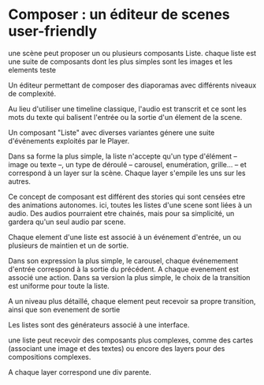 # Composer : un éditeur de scenes user-friendly

une scène peut proposer un ou plusieurs composants Liste.
chaque liste est une suite de composants dont les plus simples sont les images et les elements teste

Un éditeur permettant de composer des diaporamas avec différents niveaux de complexité.

Au lieu d'utiliser une timeline classique, l'audio est transcrit et ce sont les mots du texte qui balisent l'entrée ou la sortie d'un élement de la scene.

Un composant "Liste" avec diverses variantes génere une suite d'événements exploités par le Player.

Dans sa forme la plus simple, la liste n'accepte qu'un type d'élément – image ou texte –, un type de déroulé – carousel, enumération, grille... – et correspond à un layer sur la scène.
Chaque layer s'empile les uns sur les autres.

Ce concept de composant est différent des stories qui sont censées etre des animations autonomes. ici, toutes les listes d'une scene sont liées à un audio.
Des audios pourraient etre chainés, mais pour sa simplicité, un gardera qu'un seul audio par scene.

Chaque element d'une liste est associé à un événement d'entrée, un ou plusieurs de maintien et un de sortie.

Dans son expression la plus simple, le carousel, chaque événemement d'entrée correspond à la sortie du précédent.
A chaque evenement est associé une action. Dans sa version la plus simple, le choix de la transition est uniforme pour toute la liste.

A un niveau plus détaillé, chaque element peut recevoir sa propre transition, ainsi que son evenement de sortie

Les listes sont des générateurs associé à une interface.

une liste peut recevoir des composants plus complexes, comme des cartes (associant une image et des textes) ou encore des layers pour des compositions complexes.

A chaque layer correspond une div parente.
